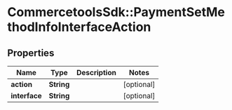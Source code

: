 # CommercetoolsSdk::PaymentSetMethodInfoInterfaceAction

## Properties
Name | Type | Description | Notes
------------ | ------------- | ------------- | -------------
**action** | **String** |  | [optional] 
**interface** | **String** |  | [optional] 

